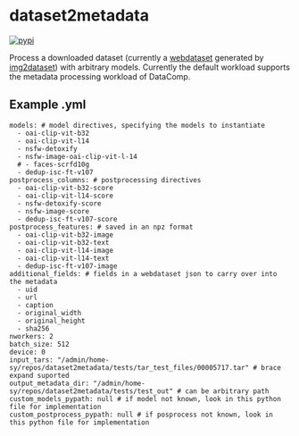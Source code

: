 # dataset2metadata
[![pypi](https://img.shields.io/pypi/v/img2dataset.svg)](https://pypi.python.org/pypi/dataset2metadata)

Process a downloaded dataset (currently a [webdataset](https://github.com/webdataset/webdataset) generated by [img2dataset](https://github.com/rom1504/img2dataset)) with arbitrary models. Currently the default workload supports the metadata processing workload of DataComp.

## Example .yml

```
models: # model directives, specifying the models to instantiate
  - oai-clip-vit-b32
  - oai-clip-vit-l14
  - nsfw-detoxify
  - nsfw-image-oai-clip-vit-l-14
  # - faces-scrfd10g
  - dedup-isc-ft-v107
postprocess_columns: # postprocessing directives
  - oai-clip-vit-b32-score
  - oai-clip-vit-l14-score
  - nsfw-detoxify-score
  - nsfw-image-score
  - dedup-isc-ft-v107-score
postprocess_features: # saved in an npz format
  - oai-clip-vit-b32-image
  - oai-clip-vit-b32-text
  - oai-clip-vit-l14-image
  - oai-clip-vit-l14-text
  - dedup-isc-ft-v107-image
additional_fields: # fields in a webdataset json to carry over into the metadata
  - uid
  - url
  - caption
  - original_width
  - original_height
  - sha256
nworkers: 2
batch_size: 512
device: 0
input_tars: "/admin/home-sy/repos/dataset2metadata/tests/tar_test_files/00005717.tar" # brace expand suported
output_metadata_dir: "/admin/home-sy/repos/dataset2metadata/tests/test_out" # can be arbitrary path
custom_models_pypath: null # if model not known, look in this python file for implementation
custom_postprocess_pypath: null # if posprocess not known, look in this python file for implementation
```
